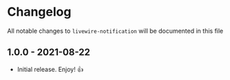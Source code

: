 # Changelog

All notable changes to `livewire-notification` will be documented in this file

## 1.0.0 - 2021-08-22

- Initial release. Enjoy! 👍
